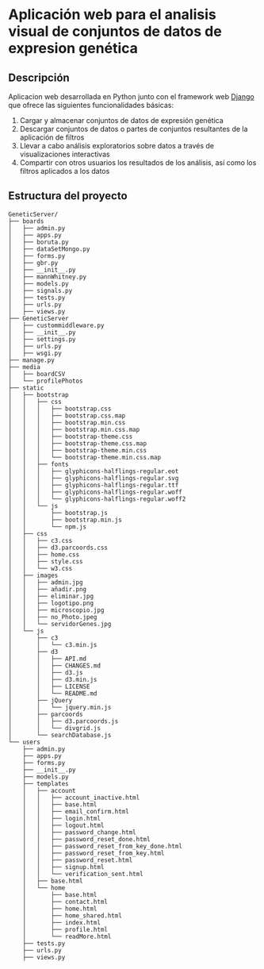 # Aplicación web para el analisis visual de conjuntos de datos de expresion genética

## Descripción 
Aplicacion web desarrollada en Python junto con el framework web [Django](https://www.djangoproject.com/) que ofrece las siguientes funcionalidades básicas:
1. Cargar y almacenar conjuntos de datos de expresión genética
2. Descargar conjuntos de datos o partes de conjuntos resultantes de la aplicación de filtros
3. Llevar a cabo análisis exploratorios sobre datos a través de visualizaciones interactivas
4. Compartir con otros usuarios los resultados de los análisis, así como los filtros aplicados a los datos

## Estructura del proyecto
```
GeneticServer/
├── boards
│   ├── admin.py
│   ├── apps.py
│   ├── boruta.py
│   ├── dataSetMongo.py
│   ├── forms.py
│   ├── gbr.py
│   ├── __init__.py
│   ├── mannWhitney.py
│   ├── models.py
│   ├── signals.py
│   ├── tests.py
│   ├── urls.py
│   ├── views.py
├── GeneticServer
│   ├── custommiddleware.py
│   ├── __init__.py
│   ├── settings.py
│   ├── urls.py
│   ├── wsgi.py
├── manage.py
├── media
│   ├── boardCSV
│   └── profilePhotos
├── static
│   ├── bootstrap
│   │   ├── css
│   │   │   ├── bootstrap.css
│   │   │   ├── bootstrap.css.map
│   │   │   ├── bootstrap.min.css
│   │   │   ├── bootstrap.min.css.map
│   │   │   ├── bootstrap-theme.css
│   │   │   ├── bootstrap-theme.css.map
│   │   │   ├── bootstrap-theme.min.css
│   │   │   └── bootstrap-theme.min.css.map
│   │   ├── fonts
│   │   │   ├── glyphicons-halflings-regular.eot
│   │   │   ├── glyphicons-halflings-regular.svg
│   │   │   ├── glyphicons-halflings-regular.ttf
│   │   │   ├── glyphicons-halflings-regular.woff
│   │   │   └── glyphicons-halflings-regular.woff2
│   │   └── js
│   │       ├── bootstrap.js
│   │       ├── bootstrap.min.js
│   │       └── npm.js
│   ├── css
│   │   ├── c3.css
│   │   ├── d3.parcoords.css
│   │   ├── home.css
│   │   ├── style.css
│   │   └── w3.css
│   ├── images
│   │   ├── admin.jpg
│   │   ├── añadir.png
│   │   ├── eliminar.jpg
│   │   ├── logotipo.png
│   │   ├── microscopio.jpg
│   │   ├── no_Photo.jpeg
│   │   └── servidorGenes.jpg
│   └── js
│       ├── c3
│       │   └── c3.min.js
│       ├── d3
│       │   ├── API.md
│       │   ├── CHANGES.md
│       │   ├── d3.js
│       │   ├── d3.min.js
│       │   ├── LICENSE
│       │   └── README.md
│       ├── jQuery
│       │   └── jquery.min.js
│       ├── parcoords
│       │   ├── d3.parcoords.js
│       │   └── divgrid.js
│       └── searchDatabase.js
└── users
    ├── admin.py
    ├── apps.py
    ├── forms.py
    ├── __init__.py
    ├── models.py
    ├── templates
    │   ├── account
    │   │   ├── account_inactive.html
    │   │   ├── base.html
    │   │   ├── email_confirm.html
    │   │   ├── login.html
    │   │   ├── logout.html
    │   │   ├── password_change.html
    │   │   ├── password_reset_done.html
    │   │   ├── password_reset_from_key_done.html
    │   │   ├── password_reset_from_key.html
    │   │   ├── password_reset.html
    │   │   ├── signup.html
    │   │   └── verification_sent.html
    │   ├── base.html
    │   └── home
    │       ├── base.html
    │       ├── contact.html
    │       ├── home.html
    │       ├── home_shared.html
    │       ├── index.html
    │       ├── profile.html
    │       └── readMore.html
    ├── tests.py
    ├── urls.py
    ├── views.py
```
